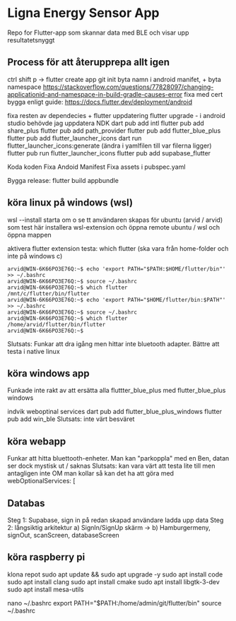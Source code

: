 # Ligna Energy Sensor App

Repo for Flutter-app som skannar data med BLE och visar upp resultatetsnyggt

## Process för att återupprepa allt igen

ctrl shift p -> flutter create app
git init
byta namn i android manifet, + byta namespace https://stackoverflow.com/questions/77828097/changing-applicationid-and-namespace-in-build-gradle-causes-error
fixa med cert bygga enligt guide: https://docs.flutter.dev/deployment/android

fixa resten av dependecies + flutter uppdatering
    flutter upgrade - i android studio behövde jag uppdatera NDK
    dart pub add intl
    flutter pub add share_plus
    flutter pub add path_provider
    flutter pub add flutter_blue_plus
    flutter pub add flutter_launcher_icons
    dart run flutter_launcher_icons:generate (ändra i yamlfilen till var filerna ligger)
    flutter pub run flutter_launcher_icons
    flutter pub add supabase_flutter


Koda koden
Fixa Andoid Manifest
Fixa assets i pubspec.yaml

Bygga release: flutter build appbundle

## köra linux på windows (wsl)
wsl --install
starta om o se tt användaren skapas för ubuntu (arvid / arvid) som test här
installera wsl-extension och öppna remote ubuntu / wsl och öppna mappen

aktivera flutter extension
testa: which flutter (ska vara från home-folder och inte på windows c)

````
arvid@WIN-6K66PO3E76Q:~$ echo 'export PATH="$PATH:$HOME/flutter/bin"' >> ~/.bashrc
arvid@WIN-6K66PO3E76Q:~$ source ~/.bashrc
arvid@WIN-6K66PO3E76Q:~$ which flutter
/mnt/c/flutter/bin/flutter
arvid@WIN-6K66PO3E76Q:~$ echo 'export PATH="$HOME/flutter/bin:$PATH"' >> ~/.bashrc
arvid@WIN-6K66PO3E76Q:~$ source ~/.bashrc
arvid@WIN-6K66PO3E76Q:~$ which flutter
/home/arvid/flutter/bin/flutter
arvid@WIN-6K66PO3E76Q:~$ 
````
Slutsats: Funkar att dra igång men hittar inte bluetooth adapter. Bättre att testa i native linux

## köra windows app
Funkade inte rakt av att ersätta alla fluttter_blue_plus med flutter_blue_plus windows

indvik weboptinal services
dart pub add flutter_blue_plus_windows
flutter pub add win_ble
Slutsats: inte värt besväret

## köra webapp
Funkar att hitta bluettooth-enheter.
Man kan "parkoppla" med en Ben, datan ser dock mystisk ut / saknas
Slutsats: kan vara värt att testa lite till men antagligen inte
OM man kollar så kan det ha att göra med         webOptionalServices: [

## Databas
Steg 1: Supabase, sign in på redan skapad användare ladda upp data
Steg 2: långsiktig arkitektur
    a) SignIn/SignUp skärm ->
    b) Hamburgermeny, signOut, scanScreen, databaseScreen

## köra raspberry pi
klona repot
sudo apt update && sudo apt upgrade -y
sudo apt install code 
sudo apt install clang
sudo apt install cmake
sudo apt install libgtk-3-dev
sudo apt install mesa-utils

nano ~/.bashrc
export PATH="$PATH:/home/admin/git/flutter/bin"
source ~/.bashrc
